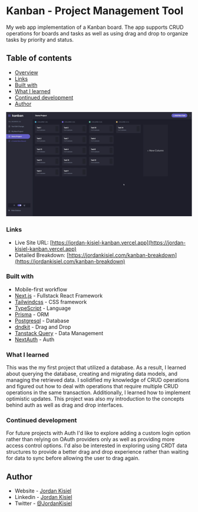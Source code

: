 # Kanban - Project Management Tool

My web app implementation of a Kanban board. The app supports CRUD operations for boards and tasks as well as using drag and drop to organize tasks by priority and status.

## Table of contents

-   [Overview](#overview)
-   [Links](#links)
-   [Built with](#built-with)
-   [What I learned](#what-i-learned)
-   [Continued development](#continued-development)
-   [Author](#author)

![](./promo-image.gif)

### Links

-   Live Site URL: [https://jordan-kisiel-kanban.vercel.app](https://jordan-kisiel-kanban.vercel.app)
-   Detailed Breakdown: [https://jordankisiel.com/kanban-breakdown](https://jordankisiel.com/kanban-breakdown)

### Built with

-   Mobile-first workflow
-   [Next.js](https://nextjs.org/) - Fullstack React Framework
-   [Tailwindcss](https://tailwindcss.com/) - CSS framework
-   [TypeScript](https://www.typescriptlang.org/) - Language
-   [Prisma](https://www.prisma.io/) - ORM
-   [Postgresql](https://www.postgresql.org/) - Database
-   [dndkit](https://dndkit.com/) - Drag and Drop
-   [Tanstack Query](https://tanstack.com/query/latest) - Data Management
-   [NextAuth](https://next-auth.js.org/) - Auth

### What I learned

This was the my first project that utilized a database. As a result, I learned about querying the database, creating and migrating data models, and managing the retrieved data. I solidified my knowledge of CRUD operations and figured out how to deal with operations that require multiple CRUD operations in the same transaction. Additionally, I learned how to implement optimistic updates. This project was also my introduction to the concepts behind auth as well as drag and drop interfaces.

### Continued development

For future projects with Auth I'd like to explore adding a custom login option rather than relying on OAuth providers only as well as providing more access control options. I'd also be interested in exploring using CRDT data structures to provide a better drag and drop experience rather than waiting for data to sync before allowing the user to drag again.

## Author

-   Website - [Jordan Kisiel](https://jordankisiel.com)
-   Linkedin - [Jordan Kisiel](https://www.linkedin.com/in/jordan-kisiel-b60129114)
-   Twitter - [@JordanKisiel](https://www.twitter.com/JordanKisiel)
